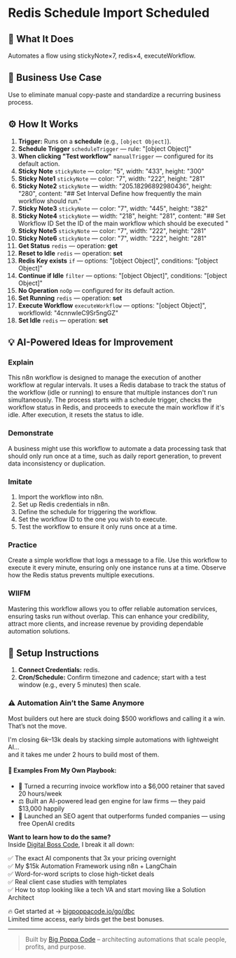 # Redis Schedule Import Scheduled
## 🚀 What It Does
Automates a flow using stickyNote×7, redis×4, executeWorkflow.

## 💼 Business Use Case
Use to eliminate manual copy-paste and standardize a recurring business process.

## ⚙️ How It Works
1. **Trigger:** Runs on a **schedule** (e.g., `[object Object]`).
2. **Schedule Trigger** `scheduleTrigger` — rule: "[object Object]"
3. **When clicking "Test workflow"** `manualTrigger` — configured for its default action.
4. **Sticky Note** `stickyNote` — color: "5", width: "433", height: "300"
5. **Sticky Note1** `stickyNote` — color: "7", width: "222", height: "281"
6. **Sticky Note2** `stickyNote` — width: "205.18296892980436", height: "280", content: "## Set Interval
Define how frequently the main workflow should run."
7. **Sticky Note3** `stickyNote` — color: "7", width: "445", height: "382"
8. **Sticky Note4** `stickyNote` — width: "218", height: "281", content: "## Set Workflow ID
Set the ID of the main workflow which should be executed
"
9. **Sticky Note5** `stickyNote` — color: "7", width: "222", height: "281"
10. **Sticky Note6** `stickyNote` — color: "7", width: "222", height: "281"
11. **Get Status** `redis` — operation: **get**
12. **Reset to Idle** `redis` — operation: **set**
13. **Redis Key exists** `if` — options: "[object Object]", conditions: "[object Object]"
14. **Continue if Idle** `filter` — options: "[object Object]", conditions: "[object Object]"
15. **No Operation** `noOp` — configured for its default action.
16. **Set Running** `redis` — operation: **set**
17. **Execute Workflow** `executeWorkflow` — options: "[object Object]", workflowId: "4cnnwIeC9Sr5ngGZ"
18. **Set Idle** `redis` — operation: **set**

## 💡 AI-Powered Ideas for Improvement
### Explain
This n8n workflow is designed to manage the execution of another workflow at regular intervals. It uses a Redis database to track the status of the workflow (idle or running) to ensure that multiple instances don't run simultaneously. The process starts with a schedule trigger, checks the workflow status in Redis, and proceeds to execute the main workflow if it's idle. After execution, it resets the status to idle.

### Demonstrate
A business might use this workflow to automate a data processing task that should only run once at a time, such as daily report generation, to prevent data inconsistency or duplication.

### Imitate
1. Import the workflow into n8n.
2. Set up Redis credentials in n8n.
3. Define the schedule for triggering the workflow.
4. Set the workflow ID to the one you wish to execute.
5. Test the workflow to ensure it only runs once at a time.

### Practice
Create a simple workflow that logs a message to a file. Use this workflow to execute it every minute, ensuring only one instance runs at a time. Observe how the Redis status prevents multiple executions.

### WIIFM
Mastering this workflow allows you to offer reliable automation services, ensuring tasks run without overlap. This can enhance your credibility, attract more clients, and increase revenue by providing dependable automation solutions.

## 🔧 Setup Instructions
1. **Connect Credentials:** redis.
2. **Cron/Schedule:** Confirm timezone and cadence; start with a test window (e.g., every 5 minutes) then scale.

### ⚠️ Automation Ain’t the Same Anymore

Most builders out here are stuck doing $500 workflows and calling it a win.  
That’s not the move.  

I'm closing $6k–$13k deals by stacking simple automations with lightweight AI...  
and it takes me under 2 hours to build most of them.

#### 🧠 Examples From My Own Playbook:
- 🔁 Turned a recurring invoice workflow into a $6,000 retainer that saved 20 hours/week  
- ⚖️ Built an AI-powered lead gen engine for law firms — they paid $13,000 happily  
- 🚀 Launched an SEO agent that outperforms funded companies — using free OpenAI credits  

**Want to learn how to do the same?**  
Inside [Digital Boss Code](https://bigpoppacode.io/go/dbc), I break it all down:

✅ The exact AI components that 3x your pricing overnight  
✅ My $15k Automation Framework using n8n + LangChain  
✅ Word-for-word scripts to close high-ticket deals  
✅ Real client case studies with templates  
✅ How to stop looking like a tech VA and start moving like a Solution Architect  

🔥 Get started at → [bigpoppacode.io/go/dbc](https://bigpoppacode.io/go/dbc)  
Limited time access, early birds get the best bonuses.

---
> Built by [Big Poppa Code](https://bigpoppacode.io) – architecting automations that scale people, profits, and purpose.
